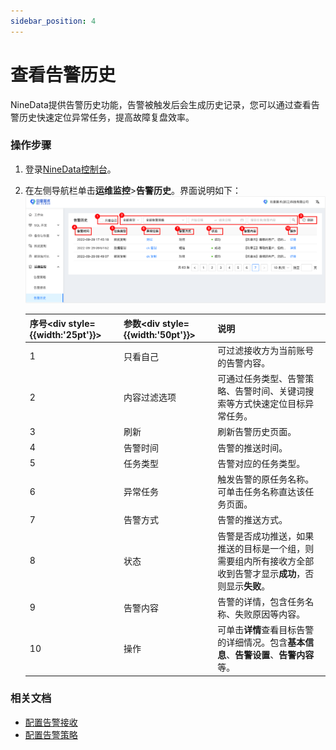 ```yaml
---
sidebar_position: 4
---
```




# 查看告警历史

NineData提供告警历史功能，告警被触发后会生成历史记录，您可以通过查看告警历史快速定位异常任务，提高故障复盘效率。

### 操作步骤

1. 登录[NineData控制台](https://console.9z.cloud)。

2. 在左侧导航栏单击**运维监控**>**告警历史**。界面说明如下：![interface](./image/interface.png)

   | 序号<div style={{width:'25pt'}}></div> | 参数<div style={{width:'50pt'}}></div> | 说明                                                         |
   | -------------------------------------- | -------------------------------------- | ------------------------------------------------------------ |
   | 1                                      | 只看自己                               | 可过滤接收方为当前账号的告警内容。                           |
   | 2                                      | 内容过滤选项                           | 可通过任务类型、告警策略、告警时间、关键词搜索等方式快速定位目标异常任务。 |
   | 3                                      | 刷新                                   | 刷新告警历史页面。                                           |
   | 4                                      | 告警时间                               | 告警的推送时间。                                             |
   | 5                                      | 任务类型                               | 告警对应的任务类型。                                         |
   | 6                                      | 异常任务                               | 触发告警的原任务名称。可单击任务名称直达该任务页面。         |
   | 7                                      | 告警方式                               | 告警的推送方式。                                             |
   | 8                                      | 状态                                   | 告警是否成功推送，如果推送的目标是一个组，则需要组内所有接收方全部收到告警才显示**成功**，否则显示**失败**。 |
   | 9                                      | 告警内容                               | 告警的详情，包含任务名称、失败原因等内容。                   |
   | 10                                     | 操作                                   | 可单击**详情**查看目标告警的详细情况。包含**基本信息**、**告警设置**、**告警内容**等。 |

   

### 相关文档

* [配置告警接收](alart_receiver.md)
* [配置告警策略](alart_rule.md)